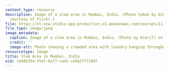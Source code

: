 ```yaml
---
content_type: resource
description: Image of a slum area in Mumbai, India. (Photo taken by Dimrill. Image
  courtesy of Flickr.)
file: https://ol-ocw-studio-app-production.s3.amazonaws.com/courses/11-493-legal-aspects-of-property-and-land-use-fall-2005/cb68b35435478a77cae5ce9a2ff7184f_11-493f05.jpg
file_type: image/jpeg
image_metadata:
  caption: Image of a slum area in Mumbai, India. (Photo by Dimrill on [Flickr](http://www.flickr.com/).)
  credit: ''
  image-alt: Photo showing a crowded area with laundry hanging throughout.
resourcetype: Image
title: Slum Area in Mumbai, India
uid: cb68b354-3547-8a77-cae5-ce9a2ff7184f
---
```

